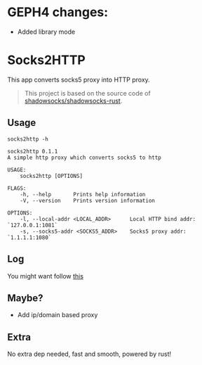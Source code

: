# GEPH4 changes:

- Added library mode

# Socks2HTTP

This app converts socks5 proxy into HTTP proxy.

> This project is based on the source code of [shadowsocks/shadowsocks-rust](https://github.com/shadowsocks/shadowsocks-rust).

## Usage

```
socks2http -h

socks2http 0.1.1
A simple http proxy which converts socks5 to http

USAGE:
    socks2http [OPTIONS]

FLAGS:
    -h, --help       Prints help information
    -V, --version    Prints version information

OPTIONS:
    -l, --local-addr <LOCAL_ADDR>      Local HTTP bind addr: `127.0.0.1:1081`
    -s, --socks5-addr <SOCKS5_ADDR>    Socks5 proxy addr: `1.1.1.1:1080`
```

## Log

You might want follow [this](https://crates.io/crates/env_logger)

## Maybe?

- Add ip/domain based proxy

## Extra

No extra dep needed, fast and smooth, powered by rust!
